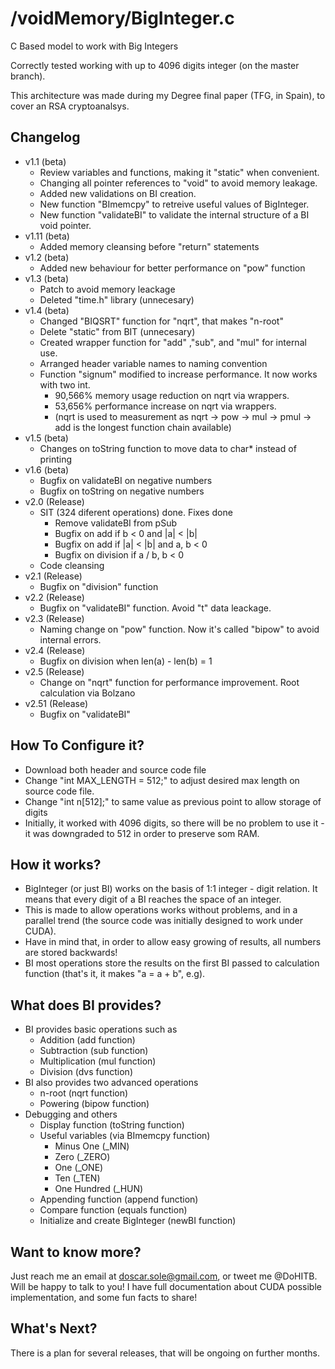 # /voidMemory/BigInteger.c
C Based model to work with Big Integers

Correctly tested working with up to 4096 digits integer (on the master branch).

This architecture was made during my Degree final paper (TFG, in Spain), to cover an RSA cryptoanalsys.


## Changelog
 * v1.1 (beta)
   * Review variables and functions, making it "static" when convenient.
   * Changing all pointer references to "void" to avoid memory leakage.
   * Added new validations on BI creation.
   * New function "BImemcpy" to retreive useful values of BigInteger.
   * New function "validateBI" to validate the internal structure of a BI void pointer.
 * v1.11 (beta)
   * Added memory cleansing before "return" statements
 * v1.2 (beta)
   * Added new behaviour for better performance on "pow" function
 * v1.3 (beta)
   * Patch to avoid memory leackage
   * Deleted "time.h" library (unnecesary)
 * v1.4 (beta)
   * Changed "BIQSRT" function for "nqrt", that makes "n-root"
   * Delete "static" from BIT (unnecesary)
   * Created wrapper function for "add" ,"sub", and "mul" for internal use.
   * Arranged header variable names to naming convention
   * Function "signum" modified to increase performance. It now works with two int.
     * 90,566% memory usage reduction on nqrt via wrappers.
     * 53,656% performance increase on nqrt via wrappers.
     * (nqrt is used to measurement as nqrt -> pow -> mul -> pmul -> add is the longest function chain available)
 * v1.5 (beta)
   * Changes on toString function to move data to char* instead of printing
 * v1.6 (beta)
   * Bugfix on validateBI on negative numbers
   * Bugfix on toString on negative numbers
 * v2.0 (Release)
   * SIT (324 diferent operations) done. Fixes done
     * Remove validateBI from pSub
     * Bugfix on add if b < 0 and |a| < |b|
     * Bugfix on add if |a| < |b| and a, b < 0
     * Bugfix on division if a / b, b < 0
   * Code cleansing
 * v2.1 (Release)
   * Bugfix on "division" function
 * v2.2 (Release)
   * Bugfix on "validateBI" function. Avoid "t" data leackage.
 * v2.3 (Release)
   * Naming change on "pow" function. Now it's called "bipow" to avoid internal errors.
 * v2.4 (Release)
   * Bugfix on division when len(a) - len(b) = 1
 * v2.5 (Release)
   * Change on "nqrt" function for performance improvement. Root calculation via Bolzano
 * v2.51 (Release)
   * Bugfix on "validateBI"


## How To Configure it?
* Download both header and source code file
* Change "int MAX_LENGTH = 512;" to adjust desired max length on source code file. 
* Change "int n[512];" to same value as previous point to allow storage of digits
* Initially, it worked with 4096 digits, so there will be no problem to use it - it was downgraded to 512 in order to preserve som RAM.


## How it works?
* BigInteger (or just BI) works on the basis of 1:1 integer - digit relation. It means that every digit of a BI reaches the space of an integer.
* This is made to allow operations works without problems, and in a parallel trend (the source code was initially designed to work under CUDA).
* Have in mind that, in order to allow easy growing of results, all numbers are stored backwards!
* BI most operations store the results on the first BI passed to calculation function (that's it, it makes "a = a + b", e.g).


## What does BI provides?
* BI provides basic operations such as
  * Addition (add function)
  * Subtraction (sub function)
  * Multiplication (mul function)
  * Division (dvs function)
* BI also provides two advanced operations
  * n-root (nqrt function)
  * Powering (bipow function)
* Debugging and others
  * Display function (toString function)
  * Useful variables (via BImemcpy function)
    * Minus One (_MIN)
    * Zero (_ZERO)
    * One (_ONE)
    * Ten (_TEN)
    * One Hundred (_HUN)
  * Appending function (append function)
  * Compare function (equals function)
  * Initialize and create BigInteger (newBI function)


## Want to know more?
Just reach me an email at doscar.sole@gmail.com, or tweet me @DoHITB. Will be happy to talk to you!
I have full documentation about CUDA possible implementation, and some fun facts to share!


## What's Next?
There is a plan for several releases, that will be ongoing on further months.
